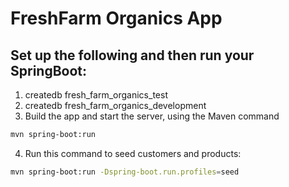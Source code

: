 # FreshFarm Organics App 

## Set up the following and then run your SpringBoot:
1. createdb fresh_farm_organics_test
2. createdb fresh_farm_organics_development
3. Build the app and start the server, using the Maven command
```bash
mvn spring-boot:run
```
4. Run this command to seed customers and products:
```bash
mvn spring-boot:run -Dspring-boot.run.profiles=seed

```